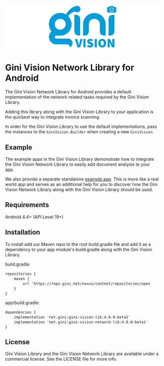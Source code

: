 ![Gini Vision Library for Android](../GiniVision_Logo.png)

Gini Vision Network Library for Android
===============================

 The Gini Vision Network Library for Android provides a default implementation of the network related
 tasks required by the Gini Vision Library.
    
Adding this library along with the Gini Vision Library to your application is the quickest way to
integrate invoice scanning.

In order for the Gini Vision Library to use the default implementations, pass the instances to the
`GiniVision.Builder` when creating a new `GiniVision`.

Example
-------

The example apps in the Gini Vision Library demonstrate how to integrate the Gini Vision Network
Library to easily add document analysis to your app.

We also provide a separate standalone [example
app](https://github.com/gini/gini-vision-lib-android-example). This is more like a real world app
and serves as an additional help for you to discover how the Gini Vision Network Library along with
the Gini Vision Library should be used.

Requirements
------------

Android 4.4+ (API Level 19+)

Installation
------------

To install add our Maven repo to the root build.gradle file and add it as a dependency to your app
module's build.gradle along with the Gini Vision Library.

build.gradle:

```
repositories {
    maven {
        url 'https://repo.gini.net/nexus/content/repositories/open
    }
}
```

app/build.gradle:

```
dependencies {
    implementation 'net.gini:gini-vision-lib:4.0.0-beta1'
    implementation 'net.gini:gini-vision-network-lib:4.0.0-beta1'
}
```

## License

Gini Vision Library and the Gini Vision Network Library are available under a commercial license.
See the LICENSE file for more info.

